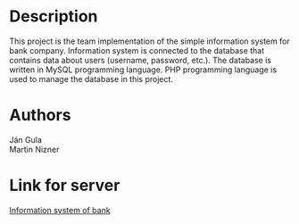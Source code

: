 # Description 
This project is the team implementation of the simple information system for bank company. Information system is connected to the database that contains data about users (username, password, etc.).
The database is written in MySQL programming language. PHP programming language is used to manage the database in this project.

# Authors
Ján Gula <br>
Martin Nizner

# Link for server
<a href="http://www.stud.fit.vutbr.cz/~xnizne00/iis/index.php">Information system of bank</a>
